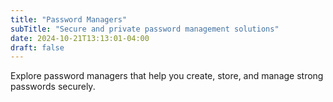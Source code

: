 ```yaml
---
title: "Password Managers"
subTitle: "Secure and private password management solutions"
date: 2024-10-21T13:13:01-04:00
draft: false
---
```


Explore password managers that help you create, store, and manage strong passwords securely.
